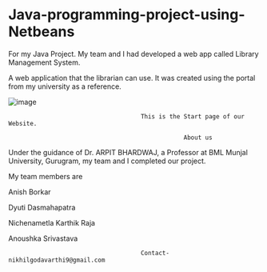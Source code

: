 # Java-programming-project-using-Netbeans

For my Java Project. My team and I had developed a web app called Library Management System.

A web application that the librarian can use. It was created using the portal from my university as a reference.


![image](https://user-images.githubusercontent.com/98106917/207850498-3848dcda-db02-41f9-b3e9-5913c6406949.png)

                                         This is the Start page of our Website.

                                                     About us
                                                  
Under the guidance of Dr. ARPIT BHARDWAJ, a Professor at BML Munjal University, Gurugram, my team and I completed our project.

My team members are 

Anish Borkar

Dyuti Dasmahapatra

Nichenametla Karthik Raja

Anoushka Srivastava


                                         Contact-nikhilgodavarthi9@gmail.com
